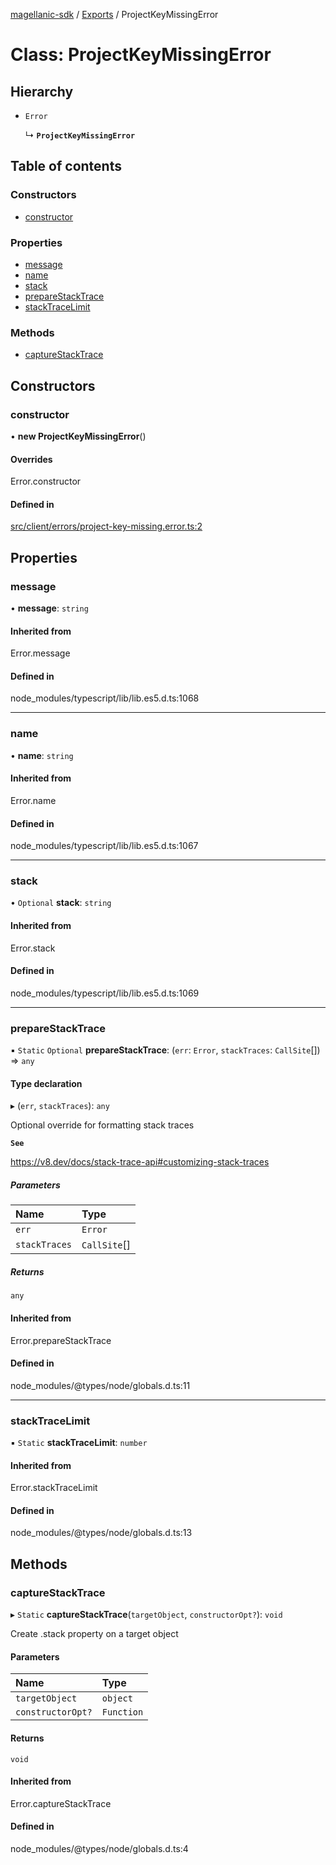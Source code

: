 [magellanic-sdk](../README.md) / [Exports](../modules.md) / ProjectKeyMissingError

# Class: ProjectKeyMissingError

## Hierarchy

- `Error`

  ↳ **`ProjectKeyMissingError`**

## Table of contents

### Constructors

- [constructor](ProjectKeyMissingError.md#constructor)

### Properties

- [message](ProjectKeyMissingError.md#message)
- [name](ProjectKeyMissingError.md#name)
- [stack](ProjectKeyMissingError.md#stack)
- [prepareStackTrace](ProjectKeyMissingError.md#preparestacktrace)
- [stackTraceLimit](ProjectKeyMissingError.md#stacktracelimit)

### Methods

- [captureStackTrace](ProjectKeyMissingError.md#capturestacktrace)

## Constructors

### constructor

• **new ProjectKeyMissingError**()

#### Overrides

Error.constructor

#### Defined in

[src/client/errors/project-key-missing.error.ts:2](https://gitlab.com/magellanic/platform/magellanic-ciem/magellanic-ciem-sdk/-/blob/0b7d1b6/src/client/errors/project-key-missing.error.ts#L2)

## Properties

### message

• **message**: `string`

#### Inherited from

Error.message

#### Defined in

node_modules/typescript/lib/lib.es5.d.ts:1068

___

### name

• **name**: `string`

#### Inherited from

Error.name

#### Defined in

node_modules/typescript/lib/lib.es5.d.ts:1067

___

### stack

• `Optional` **stack**: `string`

#### Inherited from

Error.stack

#### Defined in

node_modules/typescript/lib/lib.es5.d.ts:1069

___

### prepareStackTrace

▪ `Static` `Optional` **prepareStackTrace**: (`err`: `Error`, `stackTraces`: `CallSite`[]) => `any`

#### Type declaration

▸ (`err`, `stackTraces`): `any`

Optional override for formatting stack traces

**`See`**

https://v8.dev/docs/stack-trace-api#customizing-stack-traces

##### Parameters

| Name | Type |
| :------ | :------ |
| `err` | `Error` |
| `stackTraces` | `CallSite`[] |

##### Returns

`any`

#### Inherited from

Error.prepareStackTrace

#### Defined in

node_modules/@types/node/globals.d.ts:11

___

### stackTraceLimit

▪ `Static` **stackTraceLimit**: `number`

#### Inherited from

Error.stackTraceLimit

#### Defined in

node_modules/@types/node/globals.d.ts:13

## Methods

### captureStackTrace

▸ `Static` **captureStackTrace**(`targetObject`, `constructorOpt?`): `void`

Create .stack property on a target object

#### Parameters

| Name | Type |
| :------ | :------ |
| `targetObject` | `object` |
| `constructorOpt?` | `Function` |

#### Returns

`void`

#### Inherited from

Error.captureStackTrace

#### Defined in

node_modules/@types/node/globals.d.ts:4

